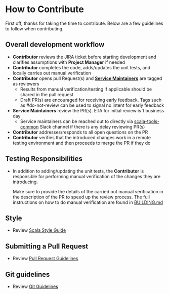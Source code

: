 # How to Contribute

First off, thanks for taking the time to contribute. Below are a few guidelines to follow when
contributing.

## Overall development workflow

- **Contributor** reviews the JIRA ticket before starting development and clarifies assumptions
  with **Project Manager** if needed
- **Contributor** completes the code, adds/updates the unit tests, and locally carries out manual
  verification
- **Contributor** opens pull Request(s)
  and **[Service Maintainers](../README.md#service-maintenance)** are tagged as reviewers
    - Results from manual verification/testing if applicable should be shared in the pull request
    - Draft PR(s) are encouraged for receiving early feedback. Tags such as #do-not-review can be
      used to signal no intent for early feedback
- **Service Maintainers** review the PR(s). ETA for initial review is 1 business day
    - Service maintainers can be reached out to directly
      via [scala-tools-common](https://app.slack.com/client/T03J0EXDK8Q/C0484NV1FB8) Slack channel
      if there is any delay reviewing PR(s)
- **Contributor** addresses/responds to all open questions on the PR
- **Contributor** verifies that the introduced changes work in a remote testing environment and then
  proceeds to merge the PR if they do

## Testing Responsibilities

- In addition to adding/updating the unit tests, the **Contributor** is responsible for performing
  manual verification of the changes they are introducing.

  Make sure to provide the details of the carried out manual verification in the description of the
  PR to speed up the review process. The full instructions on how to do manual verification are
  found in [BUILDING.md](BUILDING.md)

## Style

- Review [Scala Style Guide](
  https://jia-co.atlassian.net/wiki/spaces/ENGINEERIN/pages/196707/Coding+standards#Code-styles)

## Submitting a Pull Request

- Review [Pull Request Guidelines](
  https://jia-co.atlassian.net/wiki/spaces/ENGINEERIN/pages/196707/Coding+standards#Pull-Request-Guidelines)

## Git guidelines

- Review [Git Guidelines](
  https://jia-co.atlassian.net/wiki/spaces/ENGINEERIN/pages/196707/Coding+standards#Git-guidelines)
